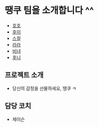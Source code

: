 # 땡쿠 팀을 소개합니다 ^^

* [호호](https://github.com/2022-thankoo/git-branch-mission/blob/main/hoho.md)
* [후이](https://github.com/2022-thankoo/git-branch-mission/blob/main/HUI.md)
* [스컬](https://github.com/2022-thankoo/git-branch-mission/blob/main/skullIntroduction.md)
* [라라](https://github.com/2022-thankoo/git-branch-mission/blob/main/lala.md)
* [비녀](https://github.com/2022-thankoo/git-branch-mission/beenyeo.md)
* [후니](https://github.com/2022-thankoo/git-branch-mission/blob/main/huni.md)


## 프로젝트 소개
- 당신의 감정을 선물하세요, 땡쿠 ㅋ

## 담당 코치
- 제이슨